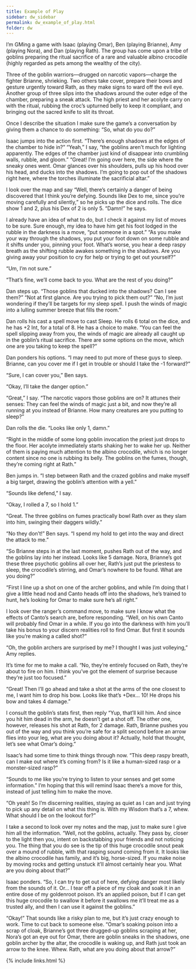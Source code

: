 ```yaml
---
title: Example of Play
sidebar: dw_sidebar
permalink: dw_example_of_play.html
folder: dw
---
```


I’m GMing a game with Isaac \(playing Omar\), Ben \(playing Brianne\), Amy
\(playing Nora\), and Dan \(playing Rath\). The group has come upon a tribe of
goblins preparing the ritual sacrifice of a rare and valuable albino crocodile
\(highly regarded as pets among the wealthy of the city\).

Three of the goblin warriors—drugged on narcotic vapors—charge the fighter
Brianne, shrieking. Two others take cover, prepare their bows and gesture
urgently toward Rath, as they make signs to ward off the evil eye. Another
group of three slips into the shadows around the outer edge of the chamber,
preparing a sneak attack. The high priest and her acolyte carry on with the
ritual, rubbing the croc’s upturned belly to keep it compliant, and bringing
out the sacred knife to slit its throat.

Once I describe the situation I make sure the game’s a conversation by giving
them a chance to do something: “So, what do you do?”

Isaac jumps into the action first. “There’s enough shadows at the edges of the
chamber to hide in?” “Yeah,” I say, “the goblins aren’t much for lighting
apparently. The edges of the chamber just kind of disappear into crumbling
walls, rubble, and gloom.” “Great\! I’m going over here, the side where the
sneaky ones went. Omar glances over his shoulders, pulls up his hood over his
head, and ducks into the shadows. I’m going to pop out of the shadows right
here, where the torches illuminate the sacrificial altar.”

I look over the map and say “Well, there’s certainly a danger of being
discovered that I think you’re defying. Sounds like Dex to me, since you’re
moving carefully and silently,” so he picks up the dice and rolls. The dice
show 1 and 2, plus his Dex of 2 is only 5. “Damn\!” he says.

I already have an idea of what to do, but I check it against my list of moves
to be sure. Sure enough, my idea to have him get his foot lodged in the rubble
in the darkness is a move, “put someone in a spot.” “As you make your way
through the shadows, you put your foot down on some rubble and it shifts under
you, pinning your foot. What’s worse, you hear a deep raspy breath as the
shifting rubble awakes something in the shadows. Are you giving away your
position to cry for help or trying to get out yourself?”

“Um, I’m not sure.”

“That’s fine, we’ll come back to you. What are the rest of you doing?”

Dan steps up. “Those goblins that ducked into the shadows? Can I see them?”
“Not at first glance. Are you trying to pick them out?” “No, I’m just
wondering if they’ll be targets for my sleep spell. I push the winds of magic
into a lulling summer breeze that fills the room.”

Dan rolls his cast a spell move to cast Sleep. He rolls 6 total on the dice,
and he has +2 Int, for a total of 8. He has a choice to make. “You can feel
the spell slipping away from you, the winds of magic are already all caught up
in the goblin’s ritual sacrifice. There are some options on the move, which
one are you taking to keep the spell?”

Dan ponders his options. “I may need to put more of these guys to sleep.
Brianne, can you cover me if I get in trouble or should I take the -1
forward?”

“Sure, I can cover you,” Ben says.

“Okay, I’ll take the danger option.”

“Great,” I say. “The narcotic vapors those goblins are on? It attunes their
senses: They can feel the winds of magic just a bit, and now they’re all
running at you instead of Brianne. How many creatures are you putting to
sleep?”

Dan rolls the die. “Looks like only 1, damn.”

“Right in the middle of some long goblin invocation the priest just drops to
the floor. Her acolyte immediately starts shaking her to wake her up. Neither
of them is paying much attention to the albino crocodile, which is no longer
content since no one is rubbing its belly. The goblins on the fumes, though,
they’re coming right at Rath.”

Ben jumps in. “I step between Rath and the crazed goblins and make myself a
big target, drawing the goblin’s attention with a yell.”

“Sounds like defend,” I say.

“Okay, I rolled a 7, so I hold 1.”

“Great. The three goblins on fumes practically bowl Rath over as they slam
into him, swinging their daggers wildly.”

“No they don’t\!” Ben says. “I spend my hold to get into the way and direct
the attack to me.”

“So Brianne steps in at the last moment, pushes Rath out of the way, and the
goblins lay into her instead. Looks like 5 damage. Nora, Brianne’s got these
three psychotic goblins all over her, Rath’s just put the priestess to sleep,
the crocodile’s stirring, and Omar’s nowhere to be found. What are you doing?”

“First I line up a shot on one of the archer goblins, and while I’m doing that
I give a little head nod and Canto heads off into the shadows, he’s trained to
hunt, he’s looking for Omar to make sure he’s all right.”

I look over the ranger’s command move, to make sure I know what the effects of
Canto’s search are, before responding. “Well, on his own Canto will probably
find Omar in a while. If you go into the darkness with him you’ll take his
bonus to your discern realities roll to find Omar. But first it sounds like
you’re making a called shot?”

“Oh, the goblin archers are surprised by me? I thought I was just volleying,”
Amy replies.

It’s time for me to make a call. “No, they’re entirely focused on Rath,
they’re about to fire on him. I think you’ve got the element of surprise
because they’re just too focused.”

“Great\! Then I’ll go ahead and take a shot at the arms of the one closest to
me, I want him to drop his bow. Looks like that’s +Dex… 10\! He drops his bow
and takes 4 damage.”

I consult the goblin’s stats first, then reply “Yup, that’ll kill him. And
since you hit him dead in the arm, he doesn’t get a shot off. The other one,
however, releases his shot at Rath, for 2 damage. Rath, Brianne pushes you out
of the way and you think you’re safe for a split second before an arrow flies
into your leg, what are you doing about it? Actually, hold that thought, let’s
see what Omar’s doing.”

Isaac’s had some time to think things through now. “This deep raspy breath,
can I make out where it’s coming from? Is it like a human-sized rasp or a
monster-sized rasp?”

“Sounds to me like you’re trying to listen to your senses and get some
information.” I’m hoping that this will remind Isaac there’s a move for this,
instead of just telling him to make the move.

“Oh yeah\! So I’m discerning realities, staying as quiet as I can and just
trying to pick up any detail on what this thing is. With my Wisdom that’s a 7,
whew. What should I be on the lookout for?”

I take a second to look over my notes and the map, just to make sure I give
him all the information. “Well, not the goblins, actually. They pass by,
closer to the light then you, intent on backstabbing your friends and not
noticing you. The thing that you do see is the tip of this huge crocodile
snout peak over a mound of rubble, with that rasping sound coming from it. It
looks like the albino crocodile has family, and it’s big, horse-sized. If you
make noise by moving rocks and getting unstuck it’ll almost certainly hear
you. What are you doing about that?”

Isaac ponders. “So, I can try to get out of here, defying danger most likely
from the sounds of it. Or… I tear off a piece of my cloak and soak it in an
entire dose of my goldenroot poison. It’s an applied poison, but if I can get
this huge crocodile to swallow it before it swallows me it’ll treat me as a
trusted ally, and then I can use it against the goblins.”

“Okay\!” That sounds like a risky plan to me, but it’s just crazy enough to
work. Time to cut back to someone else. “Omar’s soaking poison into a scrap of
cloak, Brianne’s got three drugged-up goblins scraping at her, Nora’s got an
eye out for Omar, there are goblin sneaks in the shadows, one goblin archer by
the altar, the crocodile is waking up, and Rath just took an arrow to the
knee. Whew. Rath, what are you doing about that arrow?”

{% include links.html %}
